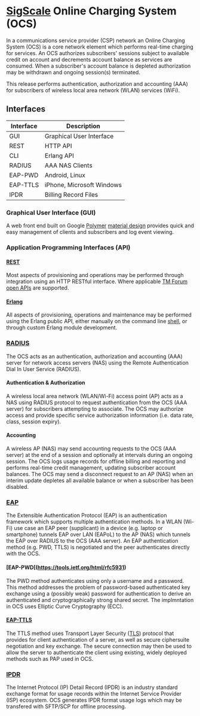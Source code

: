 # [SigScale](http://www.sigscale.org) Online Charging System (OCS)

In a communications service provider (CSP) network an Online Charging
System (OCS) is a core network element which performs real-time charging
for services. An OCS authorizes subscribers' sessions subject to available
credit on account and decrements account balance as services are consumed.
When a subscriber's account balance is depleted authorization may be
withdrawn and ongoing session(s) terminated.

This release performs authentication, authorization and accounting (AAA)
for subscribers of wireless local area network (WLAN) services (WiFi).

## Interfaces
|Interface | Description               |
|----------|---------------------------|
|GUI       | Graphical User Interface  |
|REST      | HTTP API                  |
|CLI       | Erlang API                |
|RADIUS    | AAA NAS Clients           |
|EAP-PWD   | Android, Linux            |
|EAP-TTLS  | iPhone, Microsoft Windows |
|IPDR      | Billing Record Files      |

### Graphical User Interface (GUI)
A web front end built on Google [Polymer](https://www.polymer-project.org)
[material design](https://material.io/guidelines/material-design/introduction.html) 
provides quick and easy management of clients and subscribers and log event
viewing.

### Application Programming Interfaces (API)

#### [REST](https://en.wikipedia.org/wiki/Representational_state_transfer)
Most aspects of provisioning and operations may be performed through
integration using an HTTP RESTful interface. Where applicable
[TM Forum](https://www.tmforum.org)
[open APIs](https://www.tmforum.org/open-apis/) are supported.

#### [Erlang](http://www.erlang.org)
All aspects of provisioning, operations and maintenance may be performed
using the Erlang public API, either manually on the command line
[shell](http://erlang.org/doc/man/shell.html), or through custom Erlang
module development.

### [RADIUS](https://tools.ietf.org/html/rfc2865)
The OCS acts as an authentication, authorization and accounting (AAA) server
for network access servers (NAS) using the Remote Authentication Dial
In User Service (RADIUS).

#### Authentication & Authorization
A wireless local area network (WLAN/Wi-Fi) access
point (AP) acts as a NAS using RADIUS protocol to request authentication
from the OCS (AAA server) for subscribers attempting to associate. The OCS
may authorize access and provide specific service authorization information
(i.e. data rate, class, session expiry).

#### Accounting
A wireless AP (NAS) may send accounting requests to the OCS (AAA server)
at the end of a session and optionally at intervals during an ongoing
session. The OCS logs usage records for offline billing and reporting and
performs real-time credit management, updating subscriber account balances.
The OCS may send a disconnect request to an AP (NAS) when an interim update
depletes all available balance or when a subscriber has been disabled.

### [EAP](https://tools.ietf.org/html/rfc3748)
The Extensible Authentication Protocol (EAP) is an authentication framework
which supports multiple authentication methods. In a WLAN (Wi-Fi) use case
an EAP peer (supplicant) in a device (e.g. laptop or smartphone) tunnels
EAP over LAN (EAPoL) to the AP (NAS) which tunnels the EAP over RADIUS to
the OCS (AAA server). An EAP authentication method (e.g. PWD, TTLS) is
negotiated and the peer authenticates directly with the OCS.

#### [EAP-PWD[(https://tools.ietf.org/html/rfc5931)
The PWD method authenticates using only a username and a password. This
method addresses the problem of password-based authenticated key exchange
using a (possibly weak) password for authentication to derive an
authenticated and cryptographically strong shared secret. The implmntation
in OCS uses Elliptic Curve Cryptography (ECC).

#### [EAP-TTLS](https://tools.ietf.org/html/rfc5281)
The TTLS method uses Transport Layer Security
([TLS](https://tools.ietf.org/html/rfc4346)) protocol that provides for
client authentication of a server, as well as secure ciphersuite
negotiation and key exchange. The secure connection may then be used to
allow the server to authenticate the client using existing, widely deployed
methods such as PAP used in OCS.

### [IPDR](https://www.tmforum.org/ipdr)
The Internet Protocol (IP) Detail Record (IPDR) is an industry standard
exchange format for usage records within the Internet Service Provider (ISP)
ecosystem. OCS generates IPDR format usage logs which may be transfered with
SFTP/SCP for offline processing.

